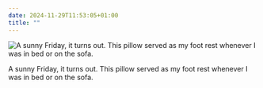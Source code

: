 ```yaml
---
date: 2024-11-29T11:53:05+01:00
title: ""
---
```

![A sunny Friday, it turns out. This pillow served as my foot rest whenever I was in bed or on the sofa.](/img/photos/2024-11-29-11-51-54.jpeg)

A sunny Friday, it turns out. This pillow served as my foot rest whenever I was in bed or on the sofa.